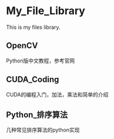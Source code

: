 # My_File_Library
 This is my files library.

## OpenCV

Python版中文教程，参考官网

## CUDA_Coding

CUDA的编程入门，加法，乘法和简单的介绍

## Python_排序算法

几种常见排序算法的python实现